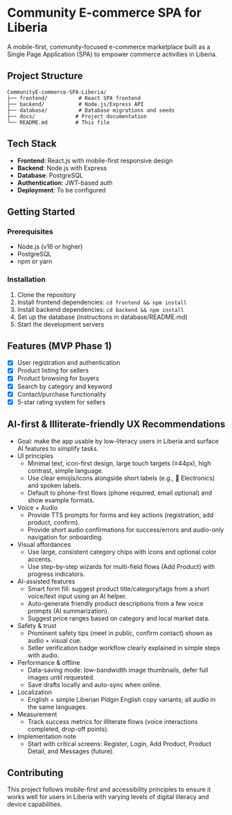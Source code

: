 # Community E-commerce SPA for Liberia

A mobile-first, community-focused e-commerce marketplace built as a Single Page Application (SPA) to empower commerce activities in Liberia.

## Project Structure

```
CommunityE-commerce-SPA-Liberia/
├── frontend/          # React SPA frontend
├── backend/           # Node.js/Express API
├── database/          # Database migrations and seeds
├── docs/             # Project documentation
└── README.md         # This file
```

## Tech Stack

- **Frontend**: React.js with mobile-first responsive design
- **Backend**: Node.js with Express
- **Database**: PostgreSQL
- **Authentication**: JWT-based auth
- **Deployment**: To be configured

## Getting Started

### Prerequisites

- Node.js (v16 or higher)
- PostgreSQL
- npm or yarn

### Installation

1. Clone the repository
2. Install frontend dependencies: `cd frontend && npm install`
3. Install backend dependencies: `cd backend && npm install`
4. Set up the database (instructions in database/README.md)
5. Start the development servers

## Features (MVP Phase 1)

- [x] User registration and authentication
- [x] Product listing for sellers
- [x] Product browsing for buyers
- [x] Search by category and keyword
- [x] Contact/purchase functionality
- [x] 5-star rating system for sellers

## AI-first & Illiterate-friendly UX Recommendations

- Goal: make the app usable by low-literacy users in Liberia and surface AI features to simplify tasks.
- UI principles
  - Minimal text, icon-first design, large touch targets (≥44px), high contrast, simple language.
  - Use clear emojis/icons alongside short labels (e.g., 📱 Electronics) and spoken labels.
  - Default to phone-first flows (phone required, email optional) and show example formats.
- Voice + Audio
  - Provide TTS prompts for forms and key actions (registration, add product, confirm).
  - Provide short audio confirmations for success/errors and audio-only navigation for onboarding.
- Visual affordances
  - Use large, consistent category chips with icons and optional color accents.
  - Use step-by-step wizards for multi-field flows (Add Product) with progress indicators.
- AI-assisted features
  - Smart form fill: suggest product title/category/tags from a short voice/text input using an AI helper.
  - Auto-generate friendly product descriptions from a few voice prompts (AI summarization).
  - Suggest price ranges based on category and local market data.
- Safety & trust
  - Prominent safety tips (meet in public, confirm contact) shown as audio + visual cue.
  - Seller verification badge workflow clearly explained in simple steps with audio.
- Performance & offline
  - Data-saving mode: low-bandwidth image thumbnails, defer full images until requested.
  - Save drafts locally and auto-sync when online.
- Localization
  - English + simple Liberian Pidgin English copy variants; all audio in the same languages.
- Measurement
  - Track success metrics for illiterate flows (voice interactions completed, drop-off points).
- Implementation note
  - Start with critical screens: Register, Login, Add Product, Product Detail, and Messages (future).

## Contributing

This project follows mobile-first and accessibility principles to ensure it works well for users in Liberia with varying levels of digital literacy and device capabilities.